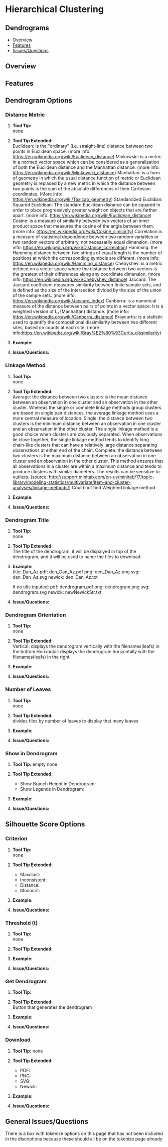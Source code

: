 # Hierarchical Clustering
## Dendrograms

* [Overview](#overview)
* [Features](#features)
* [Issues/Questions](#issues)

## <a name='overview'></a> Overview



## <a name='features'></a> Features
## Dendrogram Options

### Distance Metric
1. __Tool Tip:__  
   none
2. __Tool Tip Extended:__  
   Euclidean: is the "ordinary" (i.e. straight-line) distance between two points in Euclidean space.
   (more info: https://en.wikipedia.org/wiki/Euclidean_distance)
   Minkowski: is a metric in a normed vector space which can be considered as a generalization of both the Euclidean distance and the Manhattan distance.
   (more info: https://en.wikipedia.org/wiki/Minkowski_distance)
   Manhattan: is a form of geometry in which the usual distance function of metric or Euclidean geometry is replaced by a new metric in which the distance between two points is the sum of the absolute differences of their Cartesian coordinates.
   (More info: https://en.wikipedia.org/wiki/Taxicab_geometry)
   Standardized Euclidian:
   Squared Euclidean: The standard Euclidean distance can be squared in order to place progressively greater weight on objects that are farther apart.
   (more info: https://en.wikipedia.org/wiki/Euclidean_distance)
   Cosine: is a measure of similarity between two vectors of an inner product space that measures the cosine of the angle between them.
   (more info: https://en.wikipedia.org/wiki/Cosine_similarity)
   Correlation:is a measure of statistical dependence between two random variables or two random vectors of arbitrary, not necessarily equal dimension.
   (more info: https://en.wikipedia.org/wiki/Distance_correlation)
   Hamming: the Hamming distance between two strings of equal length is the number of positions at which the corresponding symbols are different.
   (more info: https://en.wikipedia.org/wiki/Hamming_distance)
   Chebyshev: is a metric defined on a vector space where the distance between two vectors is the greatest of their differences along any coordinate dimension.
   (more info: https://en.wikipedia.org/wiki/Chebyshev_distance)
   Jaccard: The Jaccard coefficient measures similarity between finite sample sets, and is defined as the size of the intersection divided by the size of the union of the sample sets.
   (more info: https://en.wikipedia.org/wiki/Jaccard_index)
   Canberra: is a numerical measure of the distance between pairs of points in a vector space. It is a weighted version of L₁ (Manhattan) distance.
   (more info: https://en.wikipedia.org/wiki/Canberra_distance)
   Braycurtis: is a statistic used to quantify the compositional dissimilarity between two different sites, based on counts at each site.
   (more info:https://en.wikipedia.org/wiki/Bray%E2%80%93Curtis_dissimilarity)
3. __Example:__  
   
4. __Issue/Questions:__  
   

### Linkage Method
1. __Tool Tip:__  
   none
2. __Tool Tip Extended:__  
   Average: the distance between two clusters is the mean distance between an observation in one cluster and an observation in the other cluster. Whereas the single or complete linkage methods group clusters are based on single pair distances, the average linkage method uses a more central measure of location.
   Single: the distance between two clusters is the minimum distance between an observation in one cluster and an observation in the other cluster. The single linkage method is a good choice when clusters are obviously separated. When observations lie close together, the single linkage method tends to identify long chain-like clusters that can have a relatively large distance separating observations at either end of the chain.
   Complete:  the distance between two clusters is the maximum distance between an observation in one cluster and an observation in the other cluster. This method ensures that all observations in a cluster are within a maximum distance and tends to produce clusters with similar diameters. The results can be sensitive to outliers.
   (source: http://support.minitab.com/en-us/minitab/17/topic-library/modeling-statistics/multivariate/item-and-cluster-analyses/linkage-methods/)
   Could not find Weighted linkage method

3. __Example:__  
   
4. __Issue/Questions:__  
   
   
### Dendrogram Title
1. __Tool Tip:__  
   none
2. __Tool Tip Extended:__  
   The title of the dendrogram, it will be dispalyed in top of the dendrogram, and it will be used to name the files to download.
3. __Example:__  
   title: Dan_Az
   pdf: den_Dan_Az.pdf
   png: den_Dan_Az.png
   svg: den_Dan_Az.svg
   newick: den_Dan_Az.txt

   If no title inputed:
   pdf: dendrogram.pdf
   png: dendrogram.png
   svg: dendrogram.svg
   newick: newNewickStr.txt
4. __Issue/Questions:__
   
   
### Dendrogram Orientation
1. __Tool Tip:__  
   none
2. __Tool Tip Extended:__  
   Vertical: displays the dendrogram vertically with the filenames(leafs) in the bottom
   Horixontal: displays the dendrogram horizontally with the filenames(leafs) in the right
3. __Example:__  
   
4. __Issue/Questions:__  
   
   
### Number of Leaves
1. __Tool Tip:__  
   none
2. __Tool Tip Extended:__  
   divides files by number of leaves to display that many leaves
3. __Example:__  
   
4. __Issue/Questions:__  
   
   
### Show in Dendrogram
1. __Tool Tip:__
   empty
   none
2. __Tool Tip Extended:__
   * Show Branch Height in Dendrogram:
   * Show Legends in Dendrogram:
3. __Example:__

4. __Issue/Questions:__


## Silhouette Score Options

### Criterion
1. __Tool Tip:__  
   none
2. __Tool Tip Extended:__  
   * Maxclust:
   * Inconsistent:
   * Distance:
   * Monocrit:
3. __Example:__  
   
4. __Issue/Questions:__  
   
   
### Threshold (t)
1. __Tool Tip:__  
   none
2. __Tool Tip Extended:__  
   
3. __Example:__  
   
4. __Issue/Questions:__  
   
### Get Dendrogram
1. __Tool Tip:__  
   
2. __Tool Tip Extended:__  
   Button that generates the dendrogram
3. __Example:__  
   
4. __Issue/Questions:__  
   

### Download
1. __Tool Tip:__
   none
2. __Tool Tip Extended:__
   * PDF:
   * PNG:
   * SVG:
   * Newick:
3. __Example:__

4. __Issue/Questions:__


## <a name='issues'></a> General Issues/Questions
There is a box with tokenize options on this page that has not been included in the discriptions because these should all be on the tokenize page already
